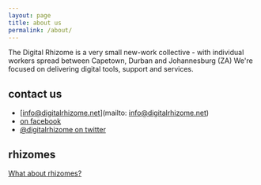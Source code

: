 ```yaml
---
layout: page
title: about us
permalink: /about/
---
```


The Digital Rhizome is a very small new-work collective - with individual workers spread between Capetown, Durban and Johannesburg (ZA)
We're focused on delivering digital tools, support and services. 


## contact us
- [info@digitalrhizome.net](mailto: info@digitalrhizome.net)
- [on facebook](https://www.facebook.com/digitalrhizome)
- [@digitalrhizome on twitter](https://twitter.com/digitalrhizome)


## rhizomes
[What about rhizomes?](/about/rhizomes)

